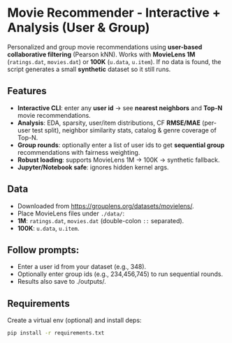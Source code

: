 # Movie Recommender - Interactive + Analysis (User & Group)

Personalized and group movie recommendations using **user-based collaborative filtering** (Pearson kNN). Works with **MovieLens 1M** (`ratings.dat`, `movies.dat`) or **100K** (`u.data`, `u.item`). If no data is found, the script generates a small **synthetic** dataset so it still runs.

## Features
- **Interactive CLI**: enter any **user id** → see **nearest neighbors** and **Top-N** movie recommendations.
- **Analysis**: EDA, sparsity, user/item distributions, CF **RMSE/MAE** (per-user test split), neighbor similarity stats, catalog & genre coverage of Top-N.
- **Group rounds**: optionally enter a list of user ids to get **sequential group** recommendations with fairness weighting.
- **Robust loading**: supports MovieLens 1M → 100K → synthetic fallback.
- **Jupyter/Notebook safe**: ignores hidden kernel args.

## Data
- Downloaded from https://grouplens.org/datasets/movielens/.
- Place MovieLens files under `./data/`:
- **1M**: `ratings.dat`, `movies.dat` (double-colon `::` separated).
- **100K**: `u.data`, `u.item`.

## Follow prompts:

- Enter a user id from your dataset (e.g., 348).
- Optionally enter group ids (e.g., 234,456,745) to run sequential rounds.
- Results also save to ./outputs/.

## Requirements
Create a virtual env (optional) and install deps:
```bash
pip install -r requirements.txt
